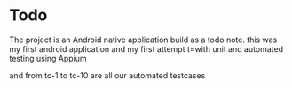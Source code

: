 # Todo

The project is an Android native application build as a todo note.
this was my first android application
and my first attempt t=with unit and automated testing using Appium

and from tc-1 to tc-10 are all our automated testcases 

